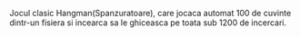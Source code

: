 Jocul clasic Hangman(Spanzuratoare), care jocaca automat 100 de cuvinte dintr-un fisiera si incearca sa le ghiceasca pe toata sub 1200 de incercari.
